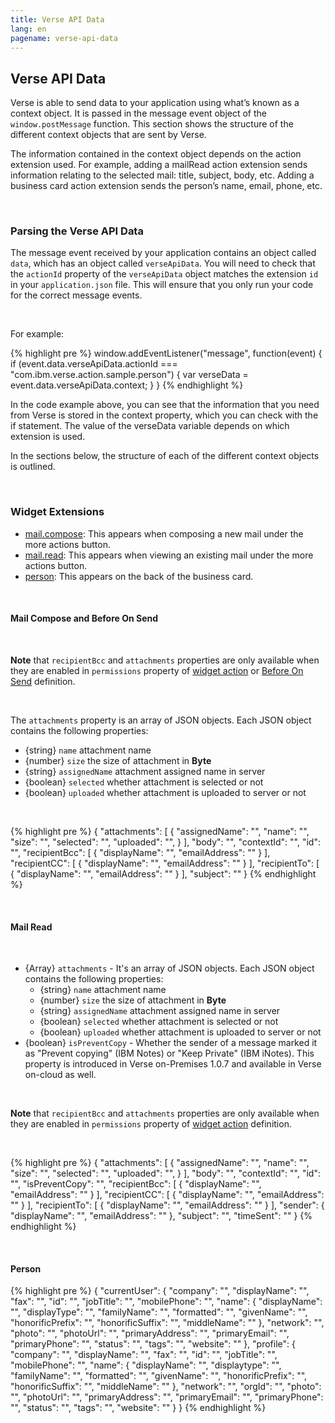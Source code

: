 ```yaml
---
title: Verse API Data
lang: en
pagename: verse-api-data
---
```


## Verse API Data
Verse is able to send data to your application using what’s known as a context object. It is passed in the message event object of the `window.postMessage` function. This section shows the structure of the different context objects that are sent by Verse.

The information contained in the context object depends on the action extension used. For example, adding a mailRead action extension sends information relating to the selected mail: title, subject, body, etc. Adding a business card action extension sends the person’s name, email, phone, etc.

&nbsp;

### Parsing the Verse API Data
The message event received by your application contains an object called `data`, which has an object called `verseApiData`. You will need to check that the `actionId` property of the `verseApiData` object matches the extension `id` in your `application.json` file. This will ensure that you only run your code for the correct message events.

&nbsp;

For example:

{% highlight pre %}
window.addEventListener("message", function(event) {
  if (event.data.verseApiData.actionId === "com.ibm.verse.action.sample.person") {
    var verseData = event.data.verseApiData.context;
  }
}
{% endhighlight %}

In the code example above, you can see that the information that you need from Verse is stored in the context property, which you can check with the if statement. The value of the verseData variable depends on which extension is used.

In the sections below, the structure of each of the different context objects is outlined.

&nbsp;

### Widget Extensions
- [mail.compose](#mail-compose): This appears when composing a new mail under the more actions button.
- [mail.read](#mail-read): This appears when viewing an existing mail under the more actions button.
- [person](#person): This appears on the back of the business card.

&nbsp;

#### Mail Compose and Before On Send

&nbsp;

**Note** that `recipientBcc` and `attachments` properties are only available when they are enabled in `permissions` property of [widget action](#Optional-Properties-for-a-Widget-Action) or [Before On Send](#Optional-Properties-for-a-Before-On-Send) definition.

&nbsp;

The `attachments` property is an array of JSON objects. Each JSON object contains the following properties:
- {string} `name` attachment name
- {number} `size` the size of attachment in **Byte**
- {string} `assignedName` attachment assigned name in server
- {boolean} `selected` whether attachment is selected or not
- {boolean} `uploaded` whether attachment is uploaded to server or not

&nbsp;

{% highlight pre %}
{
  "attachments": [
    {
      "assignedName": "",
      "name": "",
      "size": "",
      "selected": "",
      "uploaded": "",
    }
  ],
  "body": "",
  "contextId": "",
  "id": "",
  "recipientBcc": [
    {
      "displayName": "",
      "emailAddress": ""
    }
  ],
  "recipientCC": [
    {
      "displayName": "",
      "emailAddress": ""
    }
  ],
  "recipientTo": [
    {
      "displayName": "",
      "emailAddress": ""
    }
  ],
  "subject": ""
}
{% endhighlight %}

&nbsp;

#### Mail Read

&nbsp;

- {Array} `attachments` - It's an array of JSON objects. Each JSON object contains the following properties:
  - {string} `name` attachment name
  - {number} `size` the size of attachment in **Byte**
  - {string} `assignedName` attachment assigned name in server
  - {boolean} `selected` whether attachment is selected or not
  - {boolean} `uploaded` whether attachment is uploaded to server or not
- {boolean} `isPreventCopy` - Whether the sender of a message marked it as "Prevent copying" (IBM Notes) or "Keep Private" (IBM iNotes). This property is introduced in Verse on-Premises 1.0.7 and available in Verse on-cloud as well.

&nbsp;

**Note** that `recipientBcc` and `attachments` properties are only available when they are enabled in `permissions` property of [widget action](#Optional-Properties-for-a-Widget-Action) definition.

&nbsp;

{% highlight pre %}
{
  "attachments": [
    {
      "assignedName": "",
      "name": "",
      "size": "",
      "selected": "",
      "uploaded": "",
    }
  ],
  "body": "",
  "contextId": "",
  "id": "",
  "isPreventCopy": "",
  "recipientBcc": [
    {
      "displayName": "",
      "emailAddress": ""
    }
  ],
  "recipientCC": [
    {
      "displayName": "",
      "emailAddress": ""
    }
  ],
  "recipientTo": [
    {
      "displayName": "",
      "emailAddress": ""
    }
  ],
  "sender": {
    "displayName": "",
    "emailAddress": ""
  },
  "subject": "",
  "timeSent": ""
}
{% endhighlight %}

&nbsp;

#### Person
{% highlight pre %}
{
  "currentUser": {
    "company": "",
    "displayName": "",
    "fax": "",
    "id": "",
    "jobTitle": "",
    "mobilePhone": "",
    "name": {
      "displayName": "",
      "displayType": "",
      "familyName": "",
      "formatted": "",
      "givenName": "",
      "honorificPrefix": "",
      "honorificSuffix": "",
      "middleName": ""
    },
    "network": "",
    "photo": "",
    "photoUrl": "",
    "primaryAddress": "",
    "primaryEmail": "",
    "primaryPhone": "",
    "status": "",
    "tags": "",
    "website": ""
  },
  "profile": {
    "company": "",
    "displayName": "",
    "fax": "",
    "id": "",
    "jobTitle": "",
    "mobilePhone": "",
    "name": {
      "displayName": "",
      "displaytype": "",
      "familyName": "",
      "formatted": "",
      "givenName": "",
      "honorificPrefix": "",
      "honorificSuffix": "",
      "middleName": ""
    },
    "network": "",
    "orgId": "",
    "photo": "",
    "photoUrl": "",
    "primaryAddress": "",
    "primaryEmail": "",
    "primaryPhone": "",
    "status": "",
    "tags": "",
    "website": ""
  }
}
{% endhighlight %}